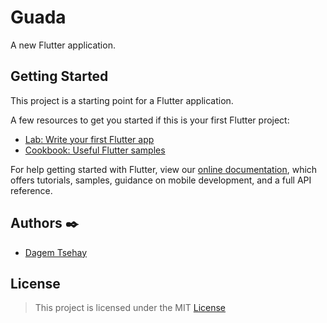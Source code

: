 # Guada

A new Flutter application.

## Getting Started

This project is a starting point for a Flutter application.

A few resources to get you started if this is your first Flutter project:

- [Lab: Write your first Flutter app](https://flutter.dev/docs/get-started/codelab)
- [Cookbook: Useful Flutter samples](https://flutter.dev/docs/cookbook)

For help getting started with Flutter, view our
[online documentation](https://flutter.dev/docs), which offers tutorials,
samples, guidance on mobile development, and a full API reference.



## Authors ✒️

  - [Dagem Tsehay](https://github.com/dagemtsehay1)

## License
  > This project is licensed under the MIT [License](https://github.com/dagemtsehay1/gursha-ethiopian_recipe_app/blob/main/LICENSE)
